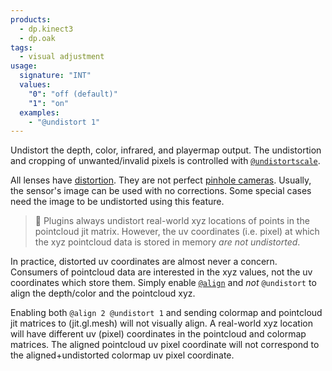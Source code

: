 ```yaml
---
products:
  - dp.kinect3
  - dp.oak
tags:
  - visual adjustment
usage:
  signature: "INT"
  values:
    "0": "off (default)"
    "1": "on"
  examples:
    - "@undistort 1"
---
```


Undistort the depth, color, infrared, and playermap output.
The undistortion and cropping of unwanted/invalid
pixels is controlled with [`@undistortscale`](undistortscale.md).

All lenses have [distortion](https://en.wikipedia.org/wiki/Distortion_%28optics%29).
They are not perfect [pinhole cameras](https://en.wikipedia.org/wiki/Pinhole_camera).
Usually, the sensor's image can be used with no corrections.
Some special cases need the image to be undistorted using this
feature.

> 📝 Plugins always undistort real-world xyz locations of points in
> the pointcloud jit matrix. However, the uv coordinates (i.e. pixel)
> at which the xyz pointcloud data is stored in memory *are not undistorted*.

In practice, distorted uv coordinates are almost never a concern.
Consumers of pointcloud data are interested in the xyz values, not the uv
coordinates which store them. Simply enable [`@align`](align.md) and *not*
`@undistort` to align the depth/color and the pointcloud xyz.

Enabling both `@align 2 @undistort 1` and sending
colormap and pointcloud jit matrices to (jit.gl.mesh) will not visually
align. A real-world xyz location will have different uv (pixel) coordinates
in the pointcloud and colormap matrices. The aligned pointcloud uv pixel
coordinate will not correspond to the aligned+undistorted colormap uv
pixel coordinate.
